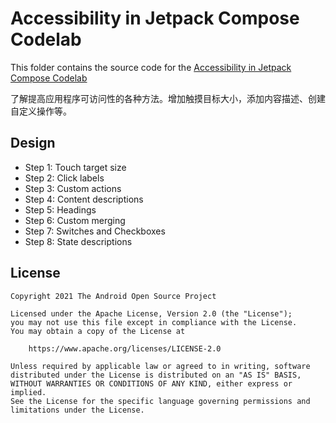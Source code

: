 # Accessibility in Jetpack Compose Codelab

This folder contains the source code for
the [Accessibility in Jetpack Compose Codelab](https://developer.android.com/codelabs/jetpack-compose-accessibility)

了解提高应用程序可访问性的各种方法。增加触摸目标大小，添加内容描述、创建自定义操作等。
## Design
- Step 1: Touch target size
- Step 2: Click labels
- Step 3: Custom actions
- Step 4: Content descriptions
- Step 5: Headings
- Step 6: Custom merging
- Step 7: Switches and Checkboxes
- Step 8: State descriptions

## License

```
Copyright 2021 The Android Open Source Project

Licensed under the Apache License, Version 2.0 (the "License");
you may not use this file except in compliance with the License.
You may obtain a copy of the License at

    https://www.apache.org/licenses/LICENSE-2.0

Unless required by applicable law or agreed to in writing, software
distributed under the License is distributed on an "AS IS" BASIS,
WITHOUT WARRANTIES OR CONDITIONS OF ANY KIND, either express or implied.
See the License for the specific language governing permissions and
limitations under the License.
```
